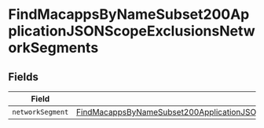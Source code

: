 # FindMacappsByNameSubset200ApplicationJSONScopeExclusionsNetworkSegments


## Fields

| Field                                                                                                                                                                                                     | Type                                                                                                                                                                                                      | Required                                                                                                                                                                                                  | Description                                                                                                                                                                                               |
| --------------------------------------------------------------------------------------------------------------------------------------------------------------------------------------------------------- | --------------------------------------------------------------------------------------------------------------------------------------------------------------------------------------------------------- | --------------------------------------------------------------------------------------------------------------------------------------------------------------------------------------------------------- | --------------------------------------------------------------------------------------------------------------------------------------------------------------------------------------------------------- |
| `networkSegment`                                                                                                                                                                                          | [FindMacappsByNameSubset200ApplicationJSONScopeExclusionsNetworkSegmentsNetworkSegment](../../models/operations/findmacappsbynamesubset200applicationjsonscopeexclusionsnetworksegmentsnetworksegment.md) | :heavy_minus_sign:                                                                                                                                                                                        | N/A                                                                                                                                                                                                       |